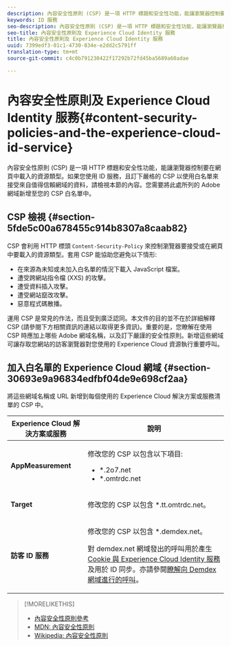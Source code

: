 ```yaml
---
description: 內容安全性原則 (CSP) 是一項 HTTP 標題和安全性功能，能讓瀏覽器控制要在網頁中載入的資源類型。如果您使用 ID 服務，且訂下嚴格的 CSP 以使用白名單來接受來自值得信賴網域的資料，請檢視本節的內容。您需要將此處所列的 Adobe 網域新增至您的 CSP 白名單中。
keywords: ID 服務
seo-description: 內容安全性原則 (CSP) 是一項 HTTP 標題和安全性功能，能讓瀏覽器控制要在網頁中載入的資源類型。如果您使用 ID 服務，且訂下嚴格的 CSP 以使用白名單來接受來自值得信賴網域的資料，請檢視本節的內容。您需要將此處所列的 Adobe 網域新增至您的 CSP 白名單中。
seo-title: 內容安全性原則及 Experience Cloud Identity 服務
title: 內容安全性原則及 Experience Cloud Identity 服務
uuid: 7399edf3-01c1-4730-834e-e2dd2c5791ff
translation-type: tm+mt
source-git-commit: c4c0b791230422f17292b72fd45ba5689a60adae

---
```



# 內容安全性原則及 Experience Cloud Identity 服務{#content-security-policies-and-the-experience-cloud-id-service}

內容安全性原則 (CSP) 是一項 HTTP 標題和安全性功能，能讓瀏覽器控制要在網頁中載入的資源類型。如果您使用 ID 服務，且訂下嚴格的 CSP 以使用白名單來接受來自值得信賴網域的資料，請檢視本節的內容。您需要將此處所列的 Adobe 網域新增至您的 CSP 白名單中。

## CSP 檢視 {#section-5fde5c00a678455c914b8307a8caab82}

CSP 會利用 HTTP 標頭 `Content-Security-Policy` 來控制瀏覽器要接受或在網頁中要載入的資源類型。套用 CSP 能協助您避免以下情形:

* 在來源為未知或未加入白名單的情況下載入 JavaScript 檔案。
* 遭受跨網站指令檔 (XXS) 的攻擊。
* 遭受資料插入攻擊。
* 遭受網站竄改攻擊。
* 惡意程式碼散播。

運用 CSP 是常見的作法，而且受到廣泛認同。本文件的目的並不在於詳細解釋 CSP (請參閱下方相關資訊的連結以取得更多資訊)。重要的是，您瞭解在使用 CSP 時應加上哪些 Adobe 網域名稱，以及訂下嚴謹的安全性原則。新增這些網域可讓存取您網站的訪客瀏覽器對您使用的 Experience Cloud 資源執行重要呼叫。

## 加入白名單的 Experience Cloud 網域 {#section-30693e9a96834edfbf04de9e698cf2aa}

將這些網域名稱或 URL 新增到每個使用的 Experience Cloud 解決方案或服務清單的 CSP 中。

<table id="table_EC9FC999A62D4B7A830CE73B0AB9EF3C"> 
 <thead> 
  <tr> 
   <th colname="col1" class="entry"> Experience Cloud 解決方案或服務 </th> 
   <th colname="col2" class="entry"> 說明 </th> 
  </tr> 
 </thead>
 <tbody> 
  <tr> 
   <td colname="col1"> <p> <b>AppMeasurement</b> </p> </td> 
   <td colname="col2"> <p>修改您的 CSP 以包含以下項目: </p> <p> 
     <ul id="ul_7522AE83A03A4115A84DF5B32D6DD79B"> 
      <li id="li_AB1EC161FB154BEDA1BEFE76C8A38A90"> <span class="codeph"> *.2o7.net</span> </li> 
      <li id="li_4B12A283716746949201528CD6AF529E"> <span class="codeph"> *.omtrdc.net</span> </li> 
     </ul> </p> </td> 
  </tr> 
  <tr> 
   <td colname="col1"> <p> <b>Target</b> </p> </td> 
   <td colname="col2"> <p>修改您的 CSP 以包含 <span class="codeph">*.tt.omtrdc.net</span>。 </p> </td> 
  </tr> 
  <tr> 
   <td colname="col1"> <p> <b>訪客 ID 服務</b> </p> </td> 
   <td colname="col2"> <p>修改您的 CSP 以包含 <span class="codeph">*.demdex.net</span>。 </p> <p>對 <span class="codeph">demdex.net</span> 網域發出的呼叫用於產生 <a href="../introduction/cookies.md" format="dita" scope="local">Cookie 與 Experience Cloud Identity 服務</a>及用於 ID 同步。亦請參閱<a href="https://marketing.adobe.com/resources/help/en_US/aam/demdex-calls.html" format="https" scope="external">瞭解向 Demdex 網域進行的呼叫</a>。 </p> </td> 
  </tr> 
 </tbody> 
</table>

>[!MORELIKETHIS]
>
>* [內容安全性原則參考](https://content-security-policy.com/)
>* [MDN: 內容安全性原則](https://developer.mozilla.org/en-US/docs/Web/HTTP/CSP)
>* [Wikipedia: 內容安全性原則](https://en.wikipedia.org/wiki/Content_Security_Policy)

